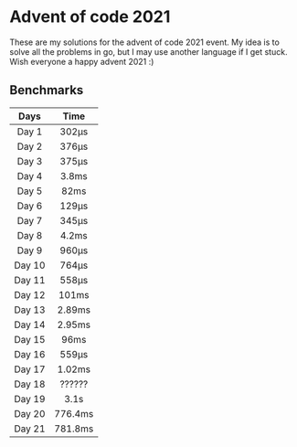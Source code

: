 # Advent of code 2021

These are my solutions for the advent of code 2021 event. My idea is to solve all the problems in go, but I may use another language if I get stuck. Wish everyone a happy advent 2021 :)

## Benchmarks

| Days | Time |
| :----: | :----: |
| Day 1 | 302&mu;s |
| Day 2 | 376&mu;s |
| Day 3 | 375&mu;s |
| Day 4 | 3.8ms |
| Day 5 | 82ms |
| Day 6 | 129&mu;s |
| Day 7 | 345&mu;s |
| Day 8 | 4.2ms |
| Day 9 | 960&mu;s |
| Day 10 | 764&mu;s |
| Day 11 | 558&mu;s |
| Day 12 | 101ms |
| Day 13 | 2.89ms |
| Day 14 | 2.95ms |
| Day 15 | 96ms |
| Day 16 | 559&mu;s |
| Day 17 | 1.02ms |
| Day 18 | ?????? |
| Day 19 | 3.1s |
| Day 20 | 776.4ms |
| Day 21 | 781.8ms |